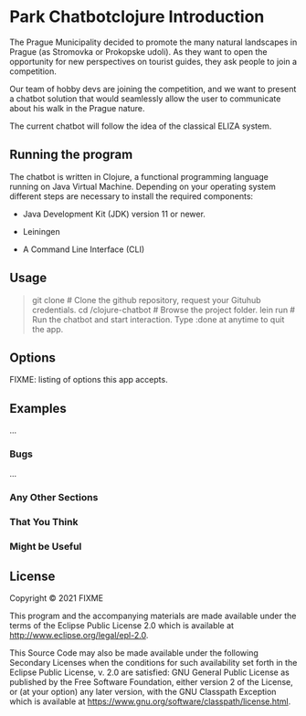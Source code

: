 # Park Chatbotclojure Introduction

The Prague Municipality decided to promote the many natural landscapes in Prague (as
Stromovka or Prokopske udoli). As they want to open the opportunity for new perspectives on
tourist guides, they ask people to join a competition.

Our team of hobby devs are joining the competition, and we want to present a chatbot solution that would seamlessly allow the user to communicate about his walk in the Prague nature.

The current chatbot will follow the idea of the classical ELIZA system.

## Running the program

The chatbot is written in Clojure, a functional programming language running on Java Virtual Machine. Depending on your operating system different steps are necessary to install the required components:

* Java Development Kit (JDK) version 11 or newer.

* Leiningen

* A Command Line Interface (CLI)

## Usage


> git clone   # Clone the github repository, request your Gituhub credentials.
> cd /clojure-chatbot # Browse the project folder.
> lein run # Run the chatbot and start interaction. Type :done at anytime to quit the app.



## Options

FIXME: listing of options this app accepts.

## Examples

...

### Bugs

...

### Any Other Sections
### That You Think
### Might be Useful

## License

Copyright © 2021 FIXME

This program and the accompanying materials are made available under the
terms of the Eclipse Public License 2.0 which is available at
http://www.eclipse.org/legal/epl-2.0.

This Source Code may also be made available under the following Secondary
Licenses when the conditions for such availability set forth in the Eclipse
Public License, v. 2.0 are satisfied: GNU General Public License as published by
the Free Software Foundation, either version 2 of the License, or (at your
option) any later version, with the GNU Classpath Exception which is available
at https://www.gnu.org/software/classpath/license.html.
